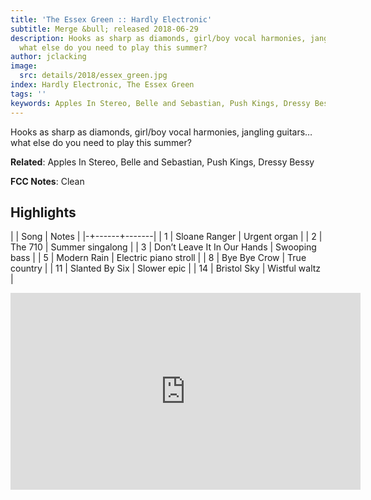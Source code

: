 ```yaml
---
title: 'The Essex Green :: Hardly Electronic'
subtitle: Merge &bull; released 2018-06-29
description: Hooks as sharp as diamonds, girl/boy vocal harmonies, jangling guitars…
  what else do you need to play this summer?
author: jclacking
image:
  src: details/2018/essex_green.jpg
index: Hardly Electronic, The Essex Green
tags: ''
keywords: Apples In Stereo, Belle and Sebastian, Push Kings, Dressy Bessy, Merge
---
```

Hooks as sharp as diamonds, girl/boy vocal harmonies, jangling guitars… what else do you need to play this summer?<!--more-->

**Related**: Apples In Stereo, Belle and Sebastian, Push Kings, Dressy Bessy

**FCC Notes**: Clean

## Highlights

| | Song | Notes |
|-+------+-------|
| 1 | Sloane Ranger | Urgent organ |
| 2 | The 710 | Summer singalong |
| 3 | Don’t Leave It In Our Hands | Swooping bass |
| 5 | Modern Rain | Electric piano stroll |
| 8 | Bye Bye Crow | True country |
| 11 | Slanted By Six | Slower epic |
| 14 | Bristol Sky | Wistful waltz |

<div class="tlo-detail-video"><iframe width="560" height="315" src="https://www.youtube.com/embed/KUQIFaYAUhE" frameborder="0" allow="autoplay; encrypted-media" allowfullscreen></iframe></div>

